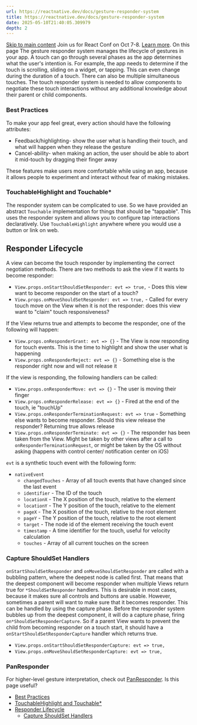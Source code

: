 ```yaml
---
url: https://reactnative.dev/docs/gesture-responder-system
title: https://reactnative.dev/docs/gesture-responder-system
date: 2025-05-10T21:40:05.309979
depth: 2
---
```


[Skip to main content](https://reactnative.dev/docs/gesture-responder-system#__docusaurus_skipToContent_fallback)
Join us for React Conf on Oct 7-8. [Learn more](https://conf.react.dev).
On this page
The gesture responder system manages the lifecycle of gestures in your app. A touch can go through several phases as the app determines what the user's intention is. For example, the app needs to determine if the touch is scrolling, sliding on a widget, or tapping. This can even change during the duration of a touch. There can also be multiple simultaneous touches.
The touch responder system is needed to allow components to negotiate these touch interactions without any additional knowledge about their parent or child components.
### Best Practices[​](https://reactnative.dev/docs/gesture-responder-system#best-practices "Direct link to Best Practices")
To make your app feel great, every action should have the following attributes:
  * Feedback/highlighting- show the user what is handling their touch, and what will happen when they release the gesture
  * Cancel-ability- when making an action, the user should be able to abort it mid-touch by dragging their finger away


These features make users more comfortable while using an app, because it allows people to experiment and interact without fear of making mistakes.
### TouchableHighlight and Touchable*[​](https://reactnative.dev/docs/gesture-responder-system#touchablehighlight-and-touchable "Direct link to TouchableHighlight and Touchable*")
The responder system can be complicated to use. So we have provided an abstract `Touchable` implementation for things that should be "tappable". This uses the responder system and allows you to configure tap interactions declaratively. Use `TouchableHighlight` anywhere where you would use a button or link on web.
## Responder Lifecycle[​](https://reactnative.dev/docs/gesture-responder-system#responder-lifecycle "Direct link to Responder Lifecycle")
A view can become the touch responder by implementing the correct negotiation methods. There are two methods to ask the view if it wants to become responder:
  * `View.props.onStartShouldSetResponder: evt => true,` - Does this view want to become responder on the start of a touch?
  * `View.props.onMoveShouldSetResponder: evt => true,` - Called for every touch move on the View when it is not the responder: does this view want to "claim" touch responsiveness?


If the View returns true and attempts to become the responder, one of the following will happen:
  * `View.props.onResponderGrant: evt => {}` - The View is now responding for touch events. This is the time to highlight and show the user what is happening
  * `View.props.onResponderReject: evt => {}` - Something else is the responder right now and will not release it


If the view is responding, the following handlers can be called:
  * `View.props.onResponderMove: evt => {}` - The user is moving their finger
  * `View.props.onResponderRelease: evt => {}` - Fired at the end of the touch, ie "touchUp"
  * `View.props.onResponderTerminationRequest: evt => true` - Something else wants to become responder. Should this view release the responder? Returning true allows release
  * `View.props.onResponderTerminate: evt => {}` - The responder has been taken from the View. Might be taken by other views after a call to `onResponderTerminationRequest`, or might be taken by the OS without asking (happens with control center/ notification center on iOS)


`evt` is a synthetic touch event with the following form:
  * `nativeEvent`
    * `changedTouches` - Array of all touch events that have changed since the last event
    * `identifier` - The ID of the touch
    * `locationX` - The X position of the touch, relative to the element
    * `locationY` - The Y position of the touch, relative to the element
    * `pageX` - The X position of the touch, relative to the root element
    * `pageY` - The Y position of the touch, relative to the root element
    * `target` - The node id of the element receiving the touch event
    * `timestamp` - A time identifier for the touch, useful for velocity calculation
    * `touches` - Array of all current touches on the screen


### Capture ShouldSet Handlers[​](https://reactnative.dev/docs/gesture-responder-system#capture-shouldset-handlers "Direct link to Capture ShouldSet Handlers")
`onStartShouldSetResponder` and `onMoveShouldSetResponder` are called with a bubbling pattern, where the deepest node is called first. That means that the deepest component will become responder when multiple Views return true for `*ShouldSetResponder` handlers. This is desirable in most cases, because it makes sure all controls and buttons are usable.
However, sometimes a parent will want to make sure that it becomes responder. This can be handled by using the capture phase. Before the responder system bubbles up from the deepest component, it will do a capture phase, firing `on*ShouldSetResponderCapture`. So if a parent View wants to prevent the child from becoming responder on a touch start, it should have a `onStartShouldSetResponderCapture` handler which returns true.
  * `View.props.onStartShouldSetResponderCapture: evt => true,`
  * `View.props.onMoveShouldSetResponderCapture: evt => true,`


### PanResponder[​](https://reactnative.dev/docs/gesture-responder-system#panresponder "Direct link to PanResponder")
For higher-level gesture interpretation, check out [PanResponder](https://reactnative.dev/docs/panresponder).
Is this page useful?
  * [Best Practices](https://reactnative.dev/docs/gesture-responder-system#best-practices)
  * [TouchableHighlight and Touchable*](https://reactnative.dev/docs/gesture-responder-system#touchablehighlight-and-touchable)
  * [Responder Lifecycle](https://reactnative.dev/docs/gesture-responder-system#responder-lifecycle)
    * [Capture ShouldSet Handlers](https://reactnative.dev/docs/gesture-responder-system#capture-shouldset-handlers)



